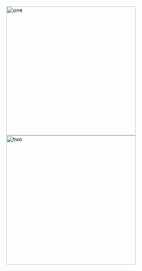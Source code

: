 <img width="344" alt="one" src="https://user-images.githubusercontent.com/49156359/149208012-06b5dec6-ded9-407b-8850-b5d5cbac2ce8.png">
<img width="344" alt="two" src="https://user-images.githubusercontent.com/49156359/149208092-455a1671-4877-4323-8d6d-2b9e5c1ca814.png">
 
